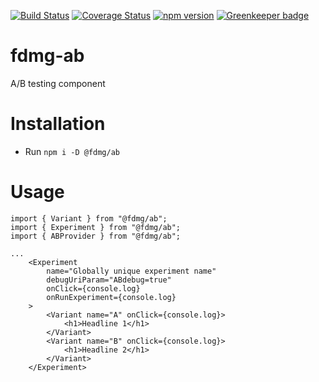 [![Build Status](https://travis-ci.org/FDMediagroep/fdmg-ts-react-ab.svg?branch=master)](https://travis-ci.org/FDMediagroep/fdmg-ts-react-ab)
[![Coverage Status](https://coveralls.io/repos/github/FDMediagroep/fdmg-ts-react-ab/badge.svg?branch=master)](https://coveralls.io/github/FDMediagroep/fdmg-ts-react-ab?branch=master)
[![npm version](https://badge.fury.io/js/%40fdmg%2Ffdmg-ab.svg)](https://badge.fury.io/js/%40fdmg%2Ffdmg-ab)
[![Greenkeeper badge](https://badges.greenkeeper.io/FDMediagroep/fdmg-ts-react-ab.svg)](https://greenkeeper.io/)

# fdmg-ab

A/B testing component

# Installation

-   Run `npm i -D @fdmg/ab`

# Usage

```
import { Variant } from "@fdmg/ab";
import { Experiment } from "@fdmg/ab";
import { ABProvider } from "@fdmg/ab";

...
    <Experiment
        name="Globally unique experiment name"
        debugUriParam="ABdebug=true"
        onClick={console.log}
        onRunExperiment={console.log}
    >
        <Variant name="A" onClick={console.log}>
            <h1>Headline 1</h1>
        </Variant>
        <Variant name="B" onClick={console.log}>
            <h1>Headline 2</h1>
        </Variant>
    </Experiment>
```
